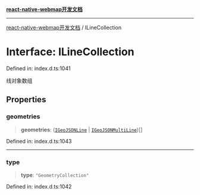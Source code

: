 [**react-native-webmap开发文档**](../README.md)

***

[react-native-webmap开发文档](../globals.md) / ILineCollection

# Interface: ILineCollection

Defined in: index.d.ts:1041

线对象数组

## Properties

### geometries

> **geometries**: ([`IGeoJSONLine`](IGeoJSONLine.md) \| [`IGeoJSONMultiLine`](IGeoJSONMultiLine.md))[]

Defined in: index.d.ts:1043

***

### type

> **type**: `"GeometryCollection"`

Defined in: index.d.ts:1042
